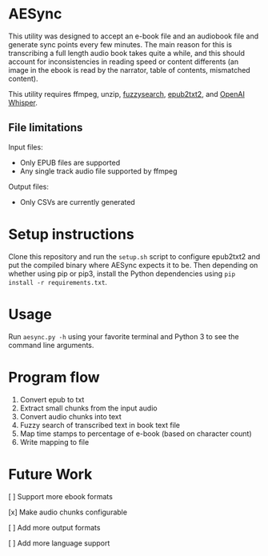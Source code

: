 # AESync

This utility was designed to accept an e-book file and an audiobook file and generate sync points every few minutes. The main reason for this is transcribing a full length audio book takes quite a while, and this should account for inconsistencies in reading speed or content differents (an image in the ebook is read by the narrator, table of contents, mismatched content).

This utility requires ffmpeg, unzip, [fuzzysearch](https://pypi.org/project/fuzzysearch/), [epub2txt2](https://github.com/kevinboone/epub2txt2), and [OpenAI Whisper](https://github.com/openai/whisper).

## File limitations
Input files:
- Only EPUB files are supported
- Any single track audio file supported by ffmpeg

Output files:
- Only CSVs are currently generated

# Setup instructions
Clone this repository and run the `setup.sh` script to configure epub2txt2 and put the compiled binary where AESync expects it to be. Then depending on whether using pip or pip3, install the Python dependencies using `pip install -r requirements.txt`.

# Usage
Run `aesync.py -h` using your favorite terminal and Python 3 to see the command line arguments.

# Program flow
1. Convert epub to txt
2. Extract small chunks from the input audio
3. Convert audio chunks into text
4. Fuzzy search of transcribed text in book text file
5. Map time stamps to percentage of e-book (based on character count)
6. Write mapping to file

# Future Work
[ ] Support more ebook formats

[x] Make audio chunks configurable

[ ] Add more output formats

[ ] Add more language support
